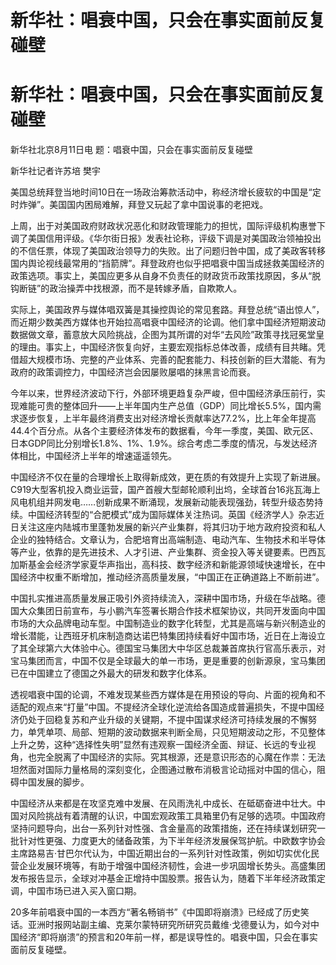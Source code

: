 # 新华社：唱衰中国，只会在事实面前反复碰壁

# 新华社：唱衰中国，只会在事实面前反复碰壁

新华社北京8月11日电 题：唱衰中国，只会在事实面前反复碰壁

新华社记者许苏培 樊宇

美国总统拜登当地时间10日在一场政治筹款活动中，称经济增长疲软的中国是“定时炸弹”。美国国内困局难解，拜登又玩起了拿中国说事的老把戏。

上周，出于对美国政府财政状况恶化和财政管理能力的担忧，国际评级机构惠誉下调了美国信用评级。《华尔街日报》发表社论称，评级下调是对美国政治领袖投出的不信任票，体现了美国政治领导力的失败。出了问题归咎中国，成了美政客转移国内舆论视线最常用的“挡箭牌”。拜登政府也似乎把唱衰中国当成拯救美国经济的政策选项。事实上，美国应更多从自身不负责任的财政货币政策找原因，多从“脱钩断链”的政治操弄中找根源，而不是转嫁矛盾，自欺欺人。

实际上，美国政界与媒体唱双簧是其操控舆论的常见套路。拜登总统“语出惊人”，而近期少数美西方媒体也开始拉高唱衰中国经济的论调。他们拿中国经济短期波动数据做文章，蓄意放大风险挑战，企图为其所谓的对华“去风险”政策寻找冠冕堂皇的理由。事实上，中国经济恢复向好，主要宏观指标总体改善，成绩有目共睹。凭借超大规模市场、完整的产业体系、完善的配套能力、科技创新的巨大潜能、有为政府的政策调控力，中国经济岂会因屡败屡唱的抹黑言论而衰。

今年以来，世界经济波动下行，外部环境更趋复杂严峻，但中国经济承压前行，实现难能可贵的整体回升——上半年国内生产总值（GDP）同比增长5.5%，国内需求逐步恢复，上半年最终消费支出对经济增长贡献率达77.2%，比上年全年提高44.4个百分点。从各个主要经济体发布的数据看，今年一季度，美国、欧元区、日本GDP同比分别增长1.8%、1%、1.9%。综合考虑二季度的情况，与发达经济体相比，中国经济上半年的增速遥遥领先。

中国经济不仅在量的合理增长上取得新成效，更在质的有效提升上实现了新进展。C919大型客机投入商业运营，国产首艘大型邮轮顺利出坞，全球首台16兆瓦海上风电机组并网发电……创新成果不断涌现，发展新动能表现强劲，转型升级态势持续。中国经济转型的“合肥模式”成为国际媒体关注热词。英国《经济学人》杂志近日关注这座内陆城市里蓬勃发展的新兴产业集群，将其归功于地方政府投资和私人企业的独特结合。文章认为，合肥培育出高端制造、电动汽车、生物技术和半导体等产业，依靠的是先进技术、人才引进、产业集群、资金投入等关键要素。巴西瓦加斯基金会经济学家夏华声指出，高科技、数字经济和新能源领域快速增长，在中国经济中权重不断增加，推动经济高质量发展，“中国正在正确道路上不断前进”。

中国扎实推进高质量发展正吸引外资持续流入，深耕中国市场，升级在华战略。德国大众集团日前宣布，与小鹏汽车签署长期合作技术框架协议，共同开发面向中国市场的大众品牌电动车型。中国制造业的数字化转型，尤其是高端与新兴制造业的增长潜能，让西班牙机床制造商达诺巴特集团持续看好中国市场，近日在上海设立了其全球第六大体验中心。德国宝马集团大中华区总裁兼首席执行官高乐表示，对宝马集团而言，中国不仅是全球最大的单一市场，更是重要的创新源泉，宝马集团已在中国建立了德国之外最大的研发和数字化体系。

透视唱衰中国的论调，不难发现某些西方媒体是在用预设的导向、片面的视角和不适配的观点来“打量”中国。不提经济全球化逆流给各国造成普遍损失，不提中国经济仍处于回稳复苏和产业升级的关键期，不提中国谋求经济可持续发展的不懈努力，单凭单项、局部、短期的波动数据来判断全局，只见短期波动之形，不见整体上升之势，这种“选择性失明”显然有违观察一国经济全面、辩证、长远的专业视角，也完全脱离了中国经济的实际。究其根源，还是意识形态的心魔在作祟：无法坦然面对国际力量格局的深刻变化，企图通过散布消极言论动摇对中国的信心，阻碍中国发展的脚步。

中国经济从来都是在攻坚克难中发展、在风雨洗礼中成长、在砥砺奋进中壮大。中国对风险挑战有着清醒的认识，中国宏观政策工具箱里仍有足够的选项。中国政府坚持问题导向，出台一系列针对性强、含金量高的政策措施，还在持续谋划研究一批针对性更强、力度更大的储备政策，为下半年经济发展保驾护航。中欧数字协会主席路易吉·甘巴尔代认为，中国近期出台的一系列针对性政策，例如切实优化民营企业发展环境等，有助于增强中国经济韧性，会进一步巩固增长势头。高盛集团发布报告显示，全球对冲基金正增持中国股票。报告认为，随着下半年经济政策定调，中国市场已进入买入窗口期。

20多年前唱衰中国的一本西方“著名畅销书”《中国即将崩溃》已经成了历史笑话。亚洲时报网站副主编、克莱尔蒙特研究所研究员戴维·戈德曼认为，如今对中国经济“即将崩溃”的预言和20年前一样，都是误导性的。唱衰中国，只会在事实面前反复碰壁。


